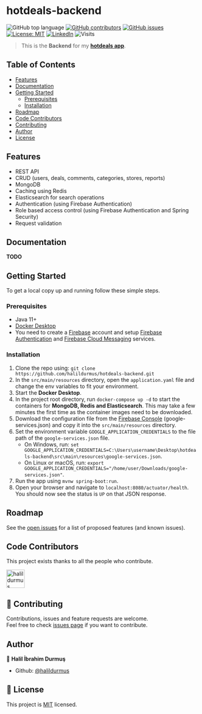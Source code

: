 # hotdeals-backend

![GitHub top language](https://img.shields.io/github/languages/top/halildurmus/hotdeals-backend?style=for-the-badge)
[![GitHub contributors](https://img.shields.io/github/contributors-anon/halildurmus/hotdeals-backend?style=for-the-badge)](https://github.com/halildurmus/hotdeals-backend/graphs/contributors)
[![GitHub issues](https://img.shields.io/github/issues/halildurmus/hotdeals-backend?style=for-the-badge)](https://github.com/halildurmus/hotdeals-backend/issues)
[![License: MIT](https://img.shields.io/badge/License-MIT-blue.svg?style=for-the-badge)](https://github.com/halildurmus/hotdeals-backend/blob/master/LICENSE)
[![LinkedIn](https://img.shields.io/badge/LinkedIn-blue?logo=linkedin&labelColor=blue&style=for-the-badge)](https://linkedin.com/in/halildurmus)
![Visits](https://badges.pufler.dev/visits/halildurmus/hotdeals-backend?style=for-the-badge)

> This is the **Backend** for my **[hotdeals app](https://github.com/halildurmus/hotdeals-app)**.

## Table of Contents

* [Features](#features)
* [Documentation](#documentation)
* [Getting Started](#getting-started)
    * [Prerequisites](#prerequisites)
    * [Installation](#installation)
* [Roadmap](#roadmap)
* [Code Contributors](#code-contributors)
* [Contributing](#-contributing)
* [Author](#author)
* [License](#-license)

## Features

- REST API
- CRUD (users, deals, comments, categories, stores, reports)
- MongoDB
- Caching using Redis
- Elasticsearch for search operations
- Authentication (using Firebase Authentication)
- Role based access control (using Firebase Authentication and Spring Security)
- Request validation

## Documentation

**TODO**

## Getting Started

To get a local copy up and running follow these simple steps.

### Prerequisites
- Java 11+
- [Docker Desktop](https://www.docker.com/products/docker-desktop)
- You need to create a [Firebase](https://firebase.google.com) account and setup [Firebase Authentication](https://firebase.google.com/products/auth) and [Firebase Cloud Messaging](https://firebase.google.com/products/dynamic-links) services.

### Installation

1. Clone the repo using: `git clone https://github.com/halildurmus/hotdeals-backend.git`
2. In the `src/main/resources` directory, open the `application.yaml` file and change the env variables to fit your environment.
3. Start the **Docker Desktop**.
4. In the project root directory, run `docker-compose up -d` to start the containers for **MongoDB, Redis and Elasticsearch**.
   This may take a few minutes the first time as the container images need to be downloaded.
5. Download the configuration file from the [Firebase Console](https://console.firebase.google.com) (google-services.json) and copy it into the `src/main/resources` directory.
6. Set the environment variable `GOOGLE_APPLICATION_CREDENTIALS` to the file path of the `google-services.json` file.
    * On Windows, run: `set GOOGLE_APPLICATION_CREDENTIALS=C:\Users\username\Desktop\hotdeals-backend\src\main\resources\google-services.json`.
    * On Linux or macOS, run: `export GOOGLE_APPLICATION_CREDENTIALS="/home/user/Downloads/google-services.json"`.
7. Run the app using `mvnw spring-boot:run`.
8. Open your browser and navigate to `localhost:8080/actuator/health`. You should now see the status is `UP` on that JSON response.

## Roadmap

See the [open issues](https://github.com/halildurmus/hotdeals-backend/issues) for a list of proposed features (and known issues).

## Code Contributors

This project exists thanks to all the people who contribute.

<a href="https://github.com/halildurmus/hotdeals-backend/graphs/contributors">
  <img class="avatar" alt="halildurmus" src="https://github.com/halildurmus.png?v=4&s=96" width="48" height="48" />
</a>

## 🤝 Contributing

Contributions, issues and feature requests are welcome.  
Feel free to check [issues page](https://github.com/halildurmus/hotdeals-backend/issues) if you want to contribute.

## Author

👤 **Halil İbrahim Durmuş**

- Github: [@halildurmus](https://github.com/halildurmus)

## 📝 License

This project is [MIT](https://github.com/halildurmus/hotdeals-backend/blob/master/LICENSE) licensed.

